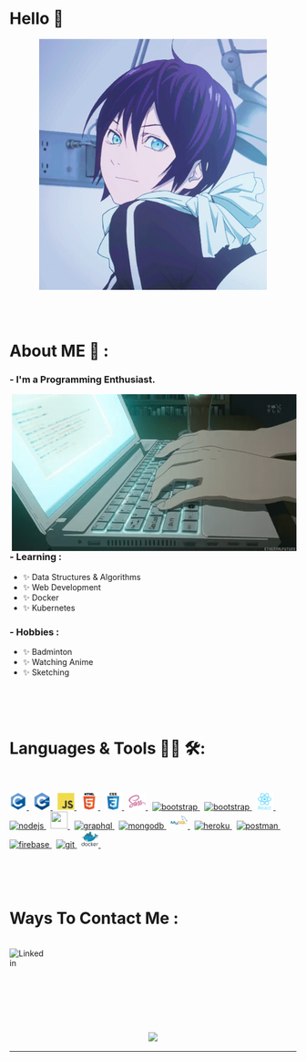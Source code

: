 # Hello 👋

<div align="center">
<img hight="400" width="400" alt="GIF" align="center" src="assests/a6610c886bdef355a7f6d463a9357843e454fc4f_hq.gif">
</div>

</br>
</br>
</br>


# About ME 💬 :

### - I'm a Programming Enthusiast.

<img hight="400" width="500" alt="GIF" align="right" src="assests/animesher.com_code-computer-html-197855.gif">

### - Learning :
- ✨ Data Structures & Algorithms
- ✨ Web Development
- ✨ Docker
- ✨ Kubernetes

### - Hobbies : 
- ✨ Badminton 
- ✨ Watching Anime
- ✨ Sketching

</br>
</br>
</br>



# Languages & Tools 👨‍💻 🛠:
</br>

<p align="left">
<!-- Languages -->
<!-- C -->
<a href="https://www.cprogramming.com/" target="_blank" rel="noreferrer"> <img src="https://raw.githubusercontent.com/devicons/devicon/master/icons/c/c-original.svg" alt="c" width="30" height="30"/> </a>&nbsp
<!-- C++ -->
<a href="https://www.w3schools.com/cpp/" target="_blank" rel="noreferrer"> <img src="https://raw.githubusercontent.com/devicons/devicon/master/icons/cplusplus/cplusplus-original.svg" alt="cplusplus" width="30" height="30"/> </a>&nbsp
<!--  js   -->
    <a href="https://developer.mozilla.org/en-US/docs/Web/JavaScript" target="_blank"> <img src="https://raw.githubusercontent.com/devicons/devicon/master/icons/javascript/javascript-original.svg" alt="javascript" width="30" height="30"/> </a>&nbsp
<!-- frontend -->
<!--    html  -->
   <a href="https://www.w3.org/html/" target="_blank"> <img src="https://raw.githubusercontent.com/devicons/devicon/master/icons/html5/html5-original-wordmark.svg" alt="html5" width="30" height="30"/> </a>&nbsp
<!--   css  -->
   <a href="https://www.w3schools.com/css/" target="_blank" rel="noreferrer"> <img src="https://raw.githubusercontent.com/devicons/devicon/master/icons/css3/css3-original-wordmark.svg" alt="css3" width="30" height="30"/> </a>&nbsp
<!--   scss  -->
<a href="https://sass-lang.com" target="_blank"> <img src="https://raw.githubusercontent.com/devicons/devicon/master/icons/sass/sass-original.svg" alt="sass" width="30" height="30"/> </a>&nbsp
  <!-- bootstrap   -->
   <a href="https://getbootstrap.com/" target="_blank"> <img src="https://cdn.jsdelivr.net/gh/devicons/devicon/icons/bootstrap/bootstrap-original.svg" alt="bootstrap" width="30" height="30" /> </a>&nbsp
<!--  material ui   -->
  <a href="https://mui.com/getting-started/usage/" target="_blank"> <img src="https://cdn.jsdelivr.net/gh/devicons/devicon/icons/materialui/materialui-original.svg" alt="bootstrap" width="30" height="30" /> </a>&nbsp
<!--   react  -->
<a href="https://reactjs.org/" target="_blank"> <img src="https://raw.githubusercontent.com/devicons/devicon/master/icons/react/react-original-wordmark.svg" alt="react" width="30" height="30"/> </a>&nbsp
<!--   nodejs  -->
<a href="https://nodejs.org/" target="_blank"> <img src="https://cdn.jsdelivr.net/gh/devicons/devicon/icons/nodejs/nodejs-original.svg" alt="nodejs" width="30" height="30" /> </a>&nbsp
<!--  express   -->
<a href="https://expressjs.com" target="_blank" rel="noreferrer" color="white"> <img src="https://upload.wikimedia.org/wikipedia/commons/thumb/8/88/Status_iucn_EX_icon.svg/480px-Status_iucn_EX_icon.svg.png" width="30" height="30"/> </a>&nbsp
<!-- Graphql -->
<a href="https://graphql.org" target="_blank" rel="noreferrer"> <img src="https://www.vectorlogo.zone/logos/graphql/graphql-icon.svg" alt="graphql" width="30" height="30"/> </a>&nbsp
<!--   mongodb  -->
<a href="https://www.mongodb.com/" target="_blank"> <img src="https://cdn.jsdelivr.net/gh/devicons/devicon/icons/mongodb/mongodb-original.svg" alt="mongodb" width="30" height="30"/> </a>&nbsp
<!-- mysql -->
<a href="https://www.mysql.com/" target="_blank" rel="noreferrer"> <img src="https://raw.githubusercontent.com/devicons/devicon/master/icons/mysql/mysql-original-wordmark.svg" alt="mysql" width="30" height="30"/> </a>&nbsp
<!-- heroku -->
<a href="https://heroku.com" target="_blank" rel="noreferrer"> <img src="https://www.vectorlogo.zone/logos/heroku/heroku-icon.svg" alt="heroku" width="25" height="25"/> </a>&nbsp
<!-- postman -->
<a href="https://postman.com" target="_blank" rel="noreferrer"> <img src="https://www.vectorlogo.zone/logos/getpostman/getpostman-icon.svg" alt="postman" width="30" height="30"/> </a>&nbsp
<!-- firebase -->
<a href="https://firebase.google.com/" target="_blank"> <img src="https://www.vectorlogo.zone/logos/firebase/firebase-icon.svg" alt="firebase" width="30" height="30"/> </a>&nbsp
<!--  git   -->
   <a href="https://git-scm.com/" target="_blank"> <img src="https://cdn.jsdelivr.net/gh/devicons/devicon/icons/git/git-original.svg" alt="git" width="30" height="30"/> </a>&nbsp
<!-- docker -->
<a href="https://www.docker.com/" target="_blank" rel="noreferrer"> <img src="https://raw.githubusercontent.com/devicons/devicon/master/icons/docker/docker-original-wordmark.svg" alt="docker" width="30" height="30"/> </a>&nbsp
    </p>
</p>
</br>
</br>
</br>



# Ways To Contact Me :

<p>
 </br>

<!-- <a href="mailto:soumyardhal03@gmail.com">
 <img align="left" alt="Gmail" width="100" height="100" src="https://icons8.com/icon/13930/linkedin" />
</a> -->
<a href="https://www.linkedin.com/in/soumya-dhal-369b92206/">
  <img align="left" alt="Linkedin" width="60" height="60" src="https://img.icons8.com/doodle/48/000000/linkedin--v2.png" />
</br>
</br>
</br>
</a>
 </p>
 

</br>
</br>
</br>
</br>

<p align="center" >  
  <a href="https://github.com/anuraghazra/github-readme-stats"> 
<img  src="https://github-readme-stats.vercel.app/api?username=srdhal&&show_icons=true&theme=merko"/>
  </a>
  </p>

*************
